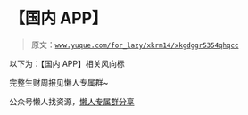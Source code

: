 # 【国内 APP】

> 原文：[`www.yuque.com/for_lazy/xkrm14/xkgdggr5354qhqcc`](https://www.yuque.com/for_lazy/xkrm14/xkgdggr5354qhqcc)



<ne-text id="u52b35d37">以下为：【国内 APP】相关风向标</ne-text>



<ne-text id="u2cbe9066">完整生财周报见懒人专属群~</ne-text>



<ne-text id="u03d2bba6">公众号懒人找资源，</ne-text>[<ne-text id="u89d54cf2">懒人专属群分享</ne-text>](https://lazybook.fun/#/blog/group)

